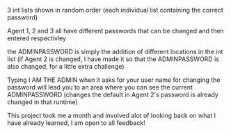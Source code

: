3 int lists shown in random order (each individual list containing the correct password)

Agent 1, 2 and 3 all have different passwords that can be changed and then entered respectivley

the ADMINPASSWORD is simply the addition of different locations in the int list (if Agent 2 is changed, I have made it so that the ADMINPASSWORD is also changed, for a little extra challenge)

Typing I AM THE ADMIN when it asks for your user name for changing the password will lead you to an area where you can see the current ADMINPASSWORD (changes the default in Agent 2's password is already changed in that runtime)

This project took me a month and involved alot of looking back on what I have already learned, I am open to all feedback!
